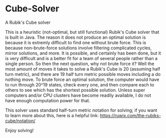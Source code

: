 # Cube-Solver
A Rubik's Cube solver

This is a heuristic (not-optimal, but still functional) Rubik's Cube solver that is built in Java. The reason it does not 
produce an optimal solution is because it is extremly difficult to find one without brute force. This is because non-brute-force solutions 
involve filtering complicated cycles, mirror solutions, and more. It is possible, and certainly has been done, 
but it is very difficult and is a better fit for a team of several people rather than a single person. So then the next question, why not 
brute force it? Well the most amount of moves it takes to solve a Rubik's Cube is 20 (assuming half turn metric), and there are 
19 half turn metric possible moves including a do nothing move. To brute force an optimal solution, the computer would have to run through
20^19 states, check every one, and then compare each to others to see which has the shortest possible solution. Unless super computers
and/or CPU clusters have become readily available, I do not have enough computation power for that.

This solver uses standard half-turn metric notation for solving; if you want to learn more about this, here is a helpful link:
https://ruwix.com/the-rubiks-cube/notation/

Enjoy solving! 